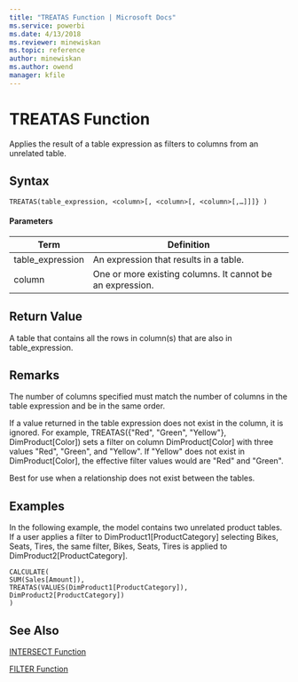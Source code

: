 ```yaml
---
title: "TREATAS Function | Microsoft Docs"
ms.service: powerbi
ms.date: 4/13/2018
ms.reviewer: minewiskan
ms.topic: reference
author: minewiskan
ms.author: owend
manager: kfile
---
```

# TREATAS Function
Applies the result of a table expression as filters to columns from an unrelated table. 
  
## Syntax  
  
```  
TREATAS(table_expression, <column>[, <column>[, <column>[,…]]]} )  
```  
  
#### Parameters  
  
|Term|Definition|  
|--------|--------------|  
|table_expression|An expression that results in a table.| 
|column|One or more existing columns. It cannot be an expression. |  

## Return Value  

A table that contains all the rows in column(s) that are also in table_expression.
  
## Remarks  
The number of columns specified must match the number of columns in the table expression and be in the same order.

If a value returned in the table expression does not exist in the column, it is ignored. For example, TREATAS({"Red", "Green", "Yellow"}, DimProduct[Color]) sets a filter on column DimProduct[Color] with three values "Red", "Green", and "Yellow". If "Yellow" does not exist in  DimProduct[Color], the effective filter values would are "Red" and "Green".

Best for use when a relationship does not exist between the tables.


## Examples  
In the following example, the model contains two unrelated product tables. If a user applies a filter to DimProduct1[ProductCategory] selecting Bikes, Seats, Tires, the same filter, Bikes, Seats, Tires is applied to DimProduct2[ProductCategory].


```
CALCULATE(
SUM(Sales[Amount]), 
TREATAS(VALUES(DimProduct1[ProductCategory]), DimProduct2[ProductCategory])
)
```

## See Also  
 [INTERSECT Function](intersect-function-dax.md)
 
[FILTER Function](filter-function-dax.md)

  

  
